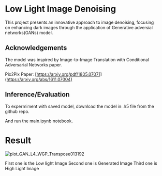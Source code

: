 
# Low Light Image Denoising

This project presents an innovative approach to image denoising, focusing on enhancing dark images through the application of Generative adversial networks(GANs) model.



## Acknowledgements
The model was inspired by Image-to-Image Translation with Conditional Adversarial Networks paper.

Pix2Pix Paper: [https://arxiv.org/pdf/1805.07071](https://arxiv.org/abs/1611.07004)



## Inference/Evaluation
To expermiment with saved model, download the model in .h5 file from the github repo.

And run the main.ipynb notebook.


# Result
![plot_GAN_L4_WGP_Transpose013192](https://github.com/BharatPareek2/Image_Denoising/assets/111799814/17b6710a-37f1-4703-ab96-6a9c6aa93a50)


First one is the Low light Image
Second one is Generated Image
Third one is High Light Image
